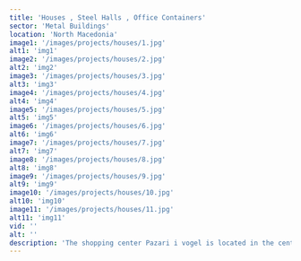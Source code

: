 ```yaml
---
title: 'Houses , Steel Halls , Office Containers'
sector: 'Metal Buildings'
location: 'North Macedonia'
image1: '/images/projects/houses/1.jpg'
alt1: 'img1'
image2: '/images/projects/houses/2.jpg'
alt2: 'img2'
image3: '/images/projects/houses/3.jpg'
alt3: 'img3'
image4: '/images/projects/houses/4.jpg'
alt4: 'img4'
image5: '/images/projects/houses/5.jpg'
alt5: 'img5'
image6: '/images/projects/houses/6.jpg'
alt6: 'img6'
image7: '/images/projects/houses/7.jpg'
alt7: 'img7'
image8: '/images/projects/houses/8.jpg'
alt8: 'img8'
image9: '/images/projects/houses/9.jpg'
alt9: 'img9'
image10: '/images/projects/houses/10.jpg'
alt10: 'img10'
image11: '/images/projects/houses/11.jpg'
alt11: 'img11'
vid: ''
alt: ''
description: 'The shopping center Pazari i vogel is located in the center of Gostivar built with metal construction and high quality sandwich panels.'
---
```

